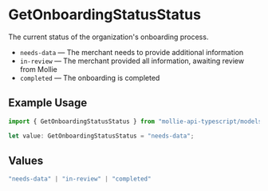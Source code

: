 # GetOnboardingStatusStatus

The current status of the organization's onboarding process.

* `needs-data` — The merchant needs to provide additional information
* `in-review` — The merchant provided all information, awaiting review from Mollie
* `completed` — The onboarding is completed

## Example Usage

```typescript
import { GetOnboardingStatusStatus } from "mollie-api-typescript/models/operations";

let value: GetOnboardingStatusStatus = "needs-data";
```

## Values

```typescript
"needs-data" | "in-review" | "completed"
```
